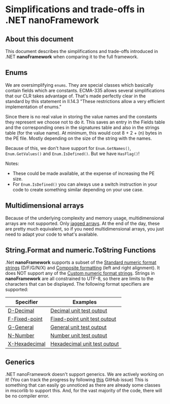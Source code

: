 # Simplifications and trade-offs in .NET **nanoFramework**

## About this document

This document describes the simplifications and trade-offs introduced in .NET **nanoFramework** when comparing it to the full framework.

## Enums

We are oversimplifying `enums`. They are special classes which basically contain fields which are constants.
ECMA-335 allows several simplifications that our CLR takes advantage of. That's made perfectly clear in the standard by this statement in II.14.3 "These restrictions allow a very efficient implementation of enums."

Since there is no real value in storing the value names and the constants they represent we choose not to do it. This saves an entry in the Fields table and the corresponding ones in the signatures table and also in the strings table (for the value name). At minimum, this would cost 8 + 2 + (n) bytes in the PE file. Mostly depending on the size of the string with the names.

Because of this, we don't have support for `Enum.GetNames()`, `Enum.GetValues()` and `Enum.IsDefined()`.
But we have `HasFlag()`!

Notes:

- These could be made available, at the expense of increasing the PE size.
- For `Enum.IsDefined()` you can always use a switch instruction in your code to create something similar depending on your use case.

## Multidimensional arrays

Because of the underlying complexity and memory usage, multidimensional arrays are not supported. Only [jagged arrays](https://docs.microsoft.com/en-us/dotnet/csharp/programming-guide/arrays/jagged-arrays). At the end of the day, these are pretty much equivalent, so if you need multidimensional arrays, you just need to adapt your code to what's available.

## String.Format and numeric.ToString Functions

.Net **nanoFramework** supports a subset of the [Standard numeric format strings](https://docs.microsoft.com/en-us/dotnet/standard/base-types/standard-numeric-format-strings) (D/F/G/N/X) and [Composite formatting](https://docs.microsoft.com/en-us/dotnet/standard/base-types/composite-formatting) (left and right alignment). It does NOT support any of the [Custom numeric format strings](https://docs.microsoft.com/en-us/dotnet/standard/base-types/custom-numeric-format-strings). Strings in **nanoFramework** are all constrained to UTF-8, so there are limits to the characters that can be displayed. The following format specifiers are supported:

| Specifier | Examples |
| --------- | ------- |
| [D-Decimal](https://docs.microsoft.com/en-us/dotnet/standard/base-types/standard-numeric-format-strings#DFormatString) | [Decimal unit test output](string-format-examples.md#decimal) |
| [F-Fixed-point](https://docs.microsoft.com/en-us/dotnet/standard/base-types/standard-numeric-format-strings#FFormatString) | [Fixed-point unit test output](string-format-examples.md#fixed) |
| [G-General](https://docs.microsoft.com/en-us/dotnet/standard/base-types/standard-numeric-format-strings#GFormatString) | [General unit test output](string-format-examples.md#general) |
| [N-Number](https://docs.microsoft.com/en-us/dotnet/standard/base-types/standard-numeric-format-strings#NFormatString) | [Number unit test output](string-format-examples.md#number) |
| [X-Hexadecimal](https://docs.microsoft.com/en-us/dotnet/standard/base-types/standard-numeric-format-strings#XFormatString) | [Hexadecimal unit test output](string-format-examples.md#hexadecimal) |

## Generics

.NET nanoFramework doesn't support generics. We are actively working on it! (You can track the progress by following [this](https://github.com/nanoframework/Home/issues/782) GitHub issue)
This is something that can easily go unnoticed as there are already some classes in mscorlib to support this. And, for the vast majority of the code, there will be no compiler error.

